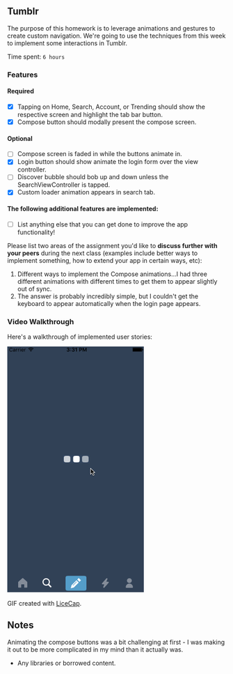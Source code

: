 ## Tumblr

The purpose of this homework is to leverage animations and gestures to create custom navigation. We're going to use the techniques from this week to implement some interactions in Tumblr.

Time spent: `6 hours`

### Features

#### Required

- [x] Tapping on Home, Search, Account, or Trending should show the respective screen and highlight the tab bar button.
- [x] Compose button should modally present the compose screen.

#### Optional

- [ ] Compose screen is faded in while the buttons animate in.
- [x] Login button should show animate the login form over the view controller.
- [ ] Discover bubble should bob up and down unless the SearchViewController is tapped.
- [x] Custom loader animation appears in search tab.

#### The following **additional** features are implemented:

- [ ] List anything else that you can get done to improve the app functionality!

Please list two areas of the assignment you'd like to **discuss further with your peers** during the next class (examples include better ways to implement something, how to extend your app in certain ways, etc):

1. Different ways to implement the Compose animations...I had three different animations with different times to get them to appear slightly out of sync.
2. The answer is probably incredibly simple, but I couldn't get the keyboard to appear automatically when the login page appears.

### Video Walkthrough 

Here's a walkthrough of implemented user stories:

![dropbox gif](tumblr_demo.gif)

GIF created with [LiceCap](http://www.cockos.com/licecap/).

## Notes

Animating the compose buttons was a bit challenging at first - I was making it out to be more complicated in my mind than it actually was.
* Any libraries or borrowed content.
